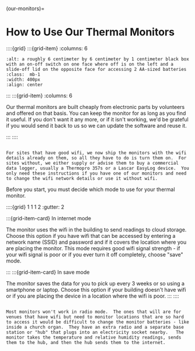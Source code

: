 (our-monitors)=
# How to Use Our Thermal Monitors 



::::{grid} 
:::{grid-item}
:columns: 6

```{image} /images/monitoring/bare-monitor.jpg
:alt: a roughly 6 centimeter by 6 centimeter by 1 centimeter black box with an on-off switch on one face where off is on the left and a slide-off lid on the opposite face for accessing 2 AA-sized batteries
:class:  mb-1
:width: 400px
:align: center
```

:::
:::{grid-item}
:columns: 6

Our thermal monitors are built cheaply from electronic parts by volunteers and offered on that basis.  You can keep the monitor for as long as you find it useful.  If you don't want it any more, or if it isn't working, we'd be grateful if you would send it back to us so we can update the software and reuse it.  

:::
::::

```{admonition} Do I need to read this?

For sites that have good wifi, we now ship the monitors with the wifi details already on them, so all they have to do is turn them on.  For sites without, we either supply or advise them to buy a commercial data logger, usually a Thermopro 357s or a Lascar EasyLog device.  You only need these instructions if you have one of our monitors and need to change the wifi network details or use it without wifi.
```

Before you start, you must decide which mode to use for your thermal monitor.

::::{grid} 1 1 1 2
:gutter: 2

:::{grid-item-card} In internet mode


The monitor uses the wifi in the building to send readings to cloud storage.  Choose this option if you have wifi that can be accessed by entering a network name (SSID) and password and if it covers the location where you are placing the monitor. This mode requires good wifi signal strength - if your wifi signal is poor or if you ever turn it off completely, choose "save" mode.

:::
:::{grid-item-card} In save mode


The monitor saves the data for you to pick up every 3 weeks or so using a smartphone or laptop.  Choose this option if your building doesn't have wifi or if you are placing the device in a location where the wifi is poor.
:::
::::

```{admonition} What is Radio Mode?

Most monitors won't work in radio mode.  The ones that will are for venues that have wifi but need to monitor locations that are so hard to access it would be difficult to change the monitor batteries - like inside a church organ.  They have an extra radio and a separate base station or "hub" that plugs into an electricity socket nearby.   The monitor takes the temperature and relative humidity readings, sends them to the hub, and then the hub sends them to the internet.  

```


